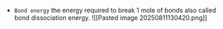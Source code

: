 * `Bond energy` the energy required to break 1 mole of bonds also called bond dissociation energy.
![[Pasted image 20250811130420.png]]
